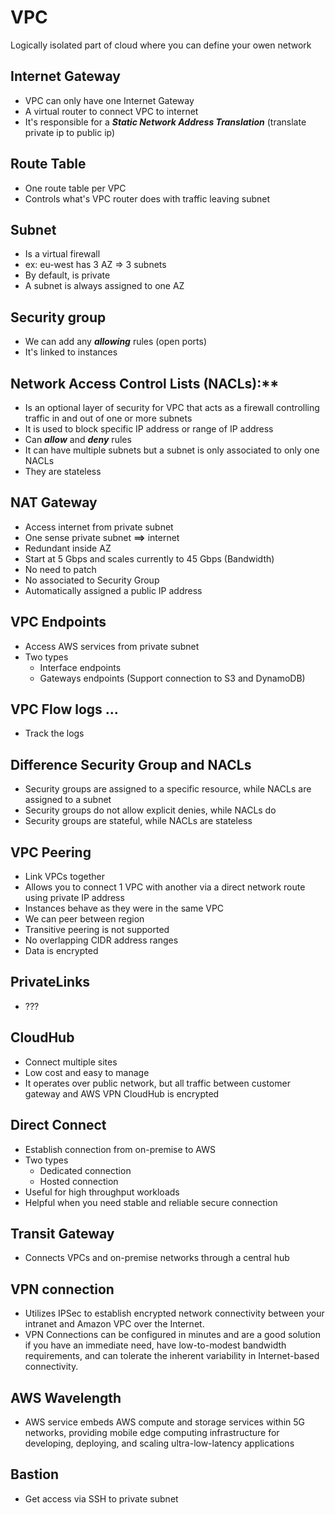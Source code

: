 # VPC

Logically isolated part of cloud where you can define your owen network

## Internet Gateway

- VPC can only have one Internet Gateway
- A virtual router to connect VPC to internet
- It's responsible for a **_Static Network Address Translation_** (translate private ip to public ip)

## Route Table

- One route table per VPC
- Controls what's VPC router does with traffic leaving subnet

## Subnet

- Is a virtual firewall
- ex: eu-west has 3 AZ => 3 subnets
- By default, is private
- A subnet is always assigned to one AZ 

## Security group

- We can add any **_allowing_** rules (open ports)
- It's linked to instances

## Network Access Control Lists (NACLs):**
- Is an optional layer of security for VPC that acts as a firewall controlling traffic in and out of one or more subnets
- It is used to block specific IP address or range of IP address
- Can **_allow_** and **_deny_** rules
- It can have multiple subnets but a subnet is only associated to only one NACLs
- They are stateless

## NAT Gateway

- Access internet from private subnet
- One sense private subnet **==>** internet
- Redundant inside AZ 
- Start at 5 Gbps and scales currently to 45 Gbps (Bandwidth)
- No need to patch 
- No associated to Security Group
- Automatically assigned a public IP address

## VPC Endpoints

- Access AWS services from private subnet
- Two types
  - Interface endpoints 
  - Gateways endpoints (Support connection to S3 and DynamoDB)

## VPC Flow logs ...

- Track the logs

## Difference Security Group and NACLs

- Security groups are assigned to a specific resource, while NACLs are assigned to a subnet
- Security groups do not allow explicit denies, while NACLs do
- Security groups are stateful, while NACLs are stateless

## VPC Peering

- Link VPCs together
- Allows you to connect 1 VPC with another via a direct network route using private IP address   
- Instances behave as they were in the same VPC
- We can peer between region
- Transitive peering is not supported
- No overlapping CIDR address ranges
- Data is encrypted

## PrivateLinks

- ???

## CloudHub

- Connect multiple sites 
- Low cost and easy to manage 
- It operates over public network, but all traffic between customer gateway and AWS VPN CloudHub is encrypted

## Direct Connect

- Establish connection from on-premise to AWS 
- Two types 
  - Dedicated connection 
  - Hosted connection 
- Useful for high throughput workloads 
- Helpful when you need stable and reliable secure connection  

## Transit Gateway

- Connects VPCs and on-premise networks through a central hub 

## VPN connection

- Utilizes IPSec to establish encrypted network connectivity between your intranet and Amazon VPC over the Internet.
- VPN Connections can be configured in minutes and are a good solution if you have an immediate need, 
  have low-to-modest bandwidth requirements, and can tolerate the inherent variability in Internet-based connectivity.

## AWS Wavelength

- AWS service embeds AWS compute and storage services within 5G networks,
providing mobile edge computing infrastructure for developing, deploying, and scaling ultra-low-latency applications

## Bastion

- Get access via SSH to private subnet